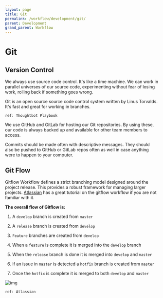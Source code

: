 ```yaml
---
layout: page
title: Git
permalink: /workflow/development/git/
parent: Development
grand_parent: Workflow
---
```




# Git

## Version Control

We always use source code control. It's like a time machine. We can work in parallel universes of our source code, experimenting without fear of losing work, rolling back if something goes wrong.

Git is an open source source code control system written by Linus Torvalds. It's fast and great for working in branches.

`ref: Thoughtbot Playbook` 

We use GitHub and GitLab for hosting our Git repositories. By using these, our code is always backed up and available for other team members to access.

Commits should be made often with descriptive messages. They should also be pushed to GitHub or GitLab repos often as well in case anything were to happen to your computer.

## Git Flow

Gitflow Workflow defines a strict branching model designed around the project release. This provides a robust framework for managing larger projects. [Atlassian](https://www.atlassian.com/git/tutorials/comparing-workflows/gitflow-workflow) has a great tutorial on the gitflow workflow if you are not familiar with it.

**The overall flow of Gitflow is:**

1. A `develop` branch is created from `master`

1. A `release` branch is created from `develop`

1. `Feature` branches are created from `develop`

1. When a `feature` is complete it is merged into the `develop` branch

1. When the `release` branch is done it is merged into `develop` and `master`

1. If an issue in `master` is detected a `hotfix` branch is created from `master`

1. Once the `hotfix` is complete it is merged to both `develop` and `master`

![img](https://t2232791.p.clickup-attachments.com/t2232791/3f54e324-4773-44d3-8c84-1e676192ba19/Screen%20Shot%202020-07-16%20at%204.02.30%20PM.png)

`ref: Atlassian`